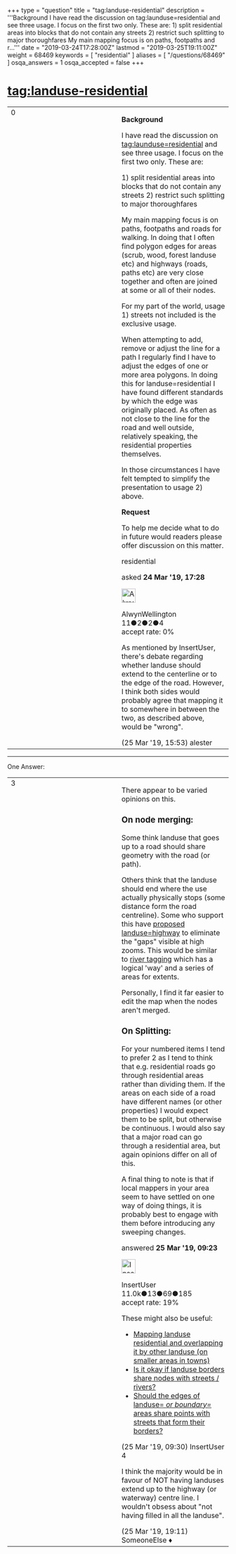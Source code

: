 +++
type = "question"
title = "tag:landuse-residential"
description = '''Background I have read the discussion on tag:launduse=residential and see three usage. I focus on the first two only. These are: 1) split residential areas into blocks that do not contain any streets 2) restrict such splitting to major thoroughfares My main mapping focus is on paths, footpaths and r...'''
date = "2019-03-24T17:28:00Z"
lastmod = "2019-03-25T19:11:00Z"
weight = 68469
keywords = [ "residential" ]
aliases = [ "/questions/68469" ]
osqa_answers = 1
osqa_accepted = false
+++

<div class="headNormal">

# [tag:landuse-residential](/questions/68469/taglanduse-residential)

</div>

<div id="main-body">

<div id="askform">

<table id="question-table" style="width:100%;">
<colgroup>
<col style="width: 50%" />
<col style="width: 50%" />
</colgroup>
<tbody>
<tr>
<td style="width: 30px; vertical-align: top"><div class="vote-buttons">
<span id="post-68469-upvote" class="ajax-command post-vote up" rel="nofollow" title="I like this post (click again to cancel)"> </span>
<div id="post-68469-score" class="post-score" title="current number of votes">
0
</div>
<span id="post-68469-downvote" class="ajax-command post-vote down" rel="nofollow" title="I dont like this post (click again to cancel)"> </span> <span id="favorite-mark" class="ajax-command favorite-mark" rel="nofollow" title="mark/unmark this question as favorite (click again to cancel)"> </span>
<div id="favorite-count" class="favorite-count">
&#10;</div>
</div></td>
<td><div id="item-right">
<div class="question-body">
<p><strong>Background</strong></p>
<p>I have read the discussion on <a href="https://wiki.openstreetmap.org/wiki/Tag:landuse%3Dresidential">tag:launduse=residential</a> and see three usage. I focus on the first two only. These are:</p>
<p>1) split residential areas into blocks that do not contain any streets 2) restrict such splitting to major thoroughfares</p>
<p>My main mapping focus is on paths, footpaths and roads for walking. In doing that I often find polygon edges for areas (scrub, wood, forest landuse etc) and highways (roads, paths etc) are very close together and often are joined at some or all of their nodes.</p>
<p>For my part of the world, usage 1) streets not included is the exclusive usage.</p>
<p>When attempting to add, remove or adjust the line for a path I regularly find I have to adjust the edges of one or more area polygons. In doing this for landuse=residential I have found different standards by which the edge was originally placed. As often as not close to the line for the road and well outside, relatively speaking, the residential properties themselves.</p>
<p>In those circumstances I have felt tempted to simplify the presentation to usage 2) above.</p>
<p><strong>Request</strong></p>
<p>To help me decide what to do in future would readers please offer discussion on this matter.</p>
</div>
<div id="question-tags" class="tags-container tags">
<span class="post-tag tag-link-residential" rel="tag" title="see questions tagged &#39;residential&#39;">residential</span>
</div>
<div id="question-controls" class="post-controls">
&#10;</div>
<div class="post-update-info-container">
<div class="post-update-info post-update-info-user">
<p>asked <strong>24 Mar '19, 17:28</strong></p>
<img src="https://secure.gravatar.com/avatar/74f0fedc2fe8cb83660a329f79f88791?s=32&amp;d=identicon&amp;r=g" class="gravatar" width="32" height="32" alt="AlwynWellington&#39;s gravatar image" />
<p><span>AlwynWellington</span><br />
<span class="score" title="11 reputation points">11</span><span title="2 badges"><span class="badge1">●</span><span class="badgecount">2</span></span><span title="2 badges"><span class="silver">●</span><span class="badgecount">2</span></span><span title="4 badges"><span class="bronze">●</span><span class="badgecount">4</span></span><br />
<span class="accept_rate" title="Rate of the user&#39;s accepted answers">accept rate:</span> <span title="AlwynWellington has no accepted answers">0%</span></p>
</div>
</div>
<div id="comments-container-68469" class="comments-container">
<span id="68487"></span>
<div id="comment-68487" class="comment">
<div id="post-68487-score" class="comment-score">
&#10;</div>
<div class="comment-text">
<p>As mentioned by InsertUser, there's debate regarding whether landuse should extend to the centerline or to the edge of the road. However, I think both sides would probably agree that mapping it to somewhere in between the two, as described above, would be "wrong".</p>
</div>
<div id="comment-68487-info" class="comment-info">
<span class="comment-age">(25 Mar '19, 15:53)</span> <span class="comment-user userinfo">alester</span>
</div>
</div>
</div>
<div id="comment-tools-68469" class="comment-tools">
&#10;</div>
<div class="clear">
&#10;</div>
<div id="comment-68469-form-container" class="comment-form-container">
&#10;</div>
<div class="clear">
&#10;</div>
</div></td>
</tr>
</tbody>
</table>

------------------------------------------------------------------------

<div class="tabBar">

<span id="sort-top"></span>

<div class="headQuestions">

One Answer:

</div>

</div>

<span id="68475"></span>

<div id="answer-container-68475" class="answer">

<table style="width:100%;">
<colgroup>
<col style="width: 50%" />
<col style="width: 50%" />
</colgroup>
<tbody>
<tr>
<td style="width: 30px; vertical-align: top"><div class="vote-buttons">
<span id="post-68475-upvote" class="ajax-command post-vote up" rel="nofollow" title="I like this post (click again to cancel)"> </span>
<div id="post-68475-score" class="post-score" title="current number of votes">
3
</div>
<span id="post-68475-downvote" class="ajax-command post-vote down" rel="nofollow" title="I dont like this post (click again to cancel)"> </span>
</div></td>
<td><div class="item-right">
<div class="answer-body">
<p>There appear to be varied opinions on this.</p>
<h3 id="on-node-merging">On node merging:</h3>
<p>Some think landuse that goes up to a road should share geometry with the road (or path).</p>
<p>Others think that the landuse should end where the use actually physically stops (some distance form the road centreline). Some who support this have <a href="https://wiki.openstreetmap.org/wiki/Proposed_features/landuse%3Dhighway">proposed landuse=highway</a> to eliminate the "gaps" visible at high zooms. This would be similar to <a href="https://wiki.openstreetmap.org/wiki/Rivers">river tagging</a> which has a logical 'way' and a series of areas for extents.</p>
<p>Personally, I find it far easier to edit the map when the nodes aren't merged.</p>
<h3 id="on-splitting">On Splitting:</h3>
<p>For your numbered items I tend to prefer 2 as I tend to think that e.g. residential roads go through residential areas rather than dividing them. If the areas on each side of a road have different names (or other properties) I would expect them to be split, but otherwise be continuous. I would also say that a major road can go through a residential area, but again opinions differ on all of this.</p>
<p>A final thing to note is that if local mappers in your area seem to have settled on one way of doing things, it is probably best to engage with them before introducing any sweeping changes.</p>
</div>
<div class="answer-controls post-controls">
&#10;</div>
<div class="post-update-info-container">
<div class="post-update-info post-update-info-user">
<p>answered <strong>25 Mar '19, 09:23</strong></p>
<img src="https://secure.gravatar.com/avatar/ec8a0cf213f9797ad1c1ae2c28c2332d?s=32&amp;d=identicon&amp;r=g" class="gravatar" width="32" height="32" alt="InsertUser&#39;s gravatar image" />
<p><span>InsertUser</span><br />
<span class="score" title="11005 reputation points"><span>11.0k</span></span><span title="13 badges"><span class="badge1">●</span><span class="badgecount">13</span></span><span title="69 badges"><span class="silver">●</span><span class="badgecount">69</span></span><span title="185 badges"><span class="bronze">●</span><span class="badgecount">185</span></span><br />
<span class="accept_rate" title="Rate of the user&#39;s accepted answers">accept rate:</span> <span title="InsertUser has 73 accepted answers">19%</span></p>
</div>
</div>
<div id="comments-container-68475" class="comments-container">
<span id="68476"></span>
<div id="comment-68476" class="comment">
<div id="post-68476-score" class="comment-score">
&#10;</div>
<div class="comment-text">
<p>These might also be useful:</p>
<ul>
<li><a href="https://help.openstreetmap.org/questions/6508/mapping-landuse-residential-and-overlapping-it-by-other-landuse-on-smaller-areas-in-towns">Mapping landuse residential and overlapping it by other landuse (on smaller areas in towns)</a></li>
<li><a href="https://help.openstreetmap.org/questions/18495/is-it-okay-if-landuse-borders-share-nodes-with-streets-rivers">Is it okay if landuse borders share nodes with streets / rivers?</a></li>
<li><a href="https://help.openstreetmap.org/questions/5352/should-the-edges-of-landuse-or-boundary-areas-share-points-with-streets-that-form-their-borders">Should the edges of landuse= <em>or boundary=</em> areas share points with streets that form their borders?</a></li>
</ul>
</div>
<div id="comment-68476-info" class="comment-info">
<span class="comment-age">(25 Mar '19, 09:30)</span> <span class="comment-user userinfo">InsertUser</span>
</div>
</div>
<span id="68495"></span>
<div id="comment-68495" class="comment">
<div id="post-68495-score" class="comment-score">
4
</div>
<div class="comment-text">
<p>I think the majority would be in favour of NOT having landuses extend up to the highway (or waterway) centre line. I wouldn't obsess about "not having filled in all the landuse".</p>
</div>
<div id="comment-68495-info" class="comment-info">
<span class="comment-age">(25 Mar '19, 19:11)</span> <span class="comment-user userinfo">SomeoneElse ♦</span>
</div>
</div>
</div>
<div id="comment-tools-68475" class="comment-tools">
&#10;</div>
<div class="clear">
&#10;</div>
<div id="comment-68475-form-container" class="comment-form-container">
&#10;</div>
<div class="clear">
&#10;</div>
</div></td>
</tr>
</tbody>
</table>

</div>

<div class="paginator-container-left">

</div>

</div>

</div>

